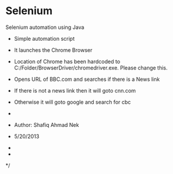 # Selenium
Selenium automation using Java
 * Simple automation script

 * It launches the Chrome Browser
 * Location of Chrome has been hardcoded to C:/Folder/BrowserDriver/chromedriver.exe. Please change this.
 * Opens URL of BBC.com and searches if there is a News link
 * If there is not a news link then it will goto cnn.com
 * Otherwise it will goto google and search for cbc
 * 
 * Author: Shafiq Ahmad Nek
 * 5/20/2013
 * 
 * 
 */
